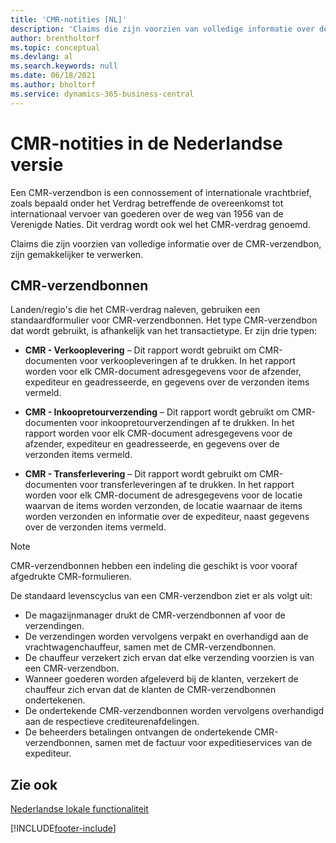 ```yaml
---
title: 'CMR-notities [NL]'
description: 'Claims die zijn voorzien van volledige informatie over de CMR-verzendbon, zijn gemakkelijker te verwerken. Gebruik de Nederlandse functie om de CRM-conventie te volgen met standaard CRM-notities.'
author: brentholtorf
ms.topic: conceptual
ms.devlang: al
ms.search.keywords: null
ms.date: 06/18/2021
ms.author: bholtorf
ms.service: dynamics-365-business-central
---
```

# CMR-notities in de Nederlandse versie
Een CMR-verzendbon is een connossement of internationale vrachtbrief, zoals bepaald onder het Verdrag betreffende de overeenkomst tot internationaal vervoer van goederen over de weg van 1956 van de Verenigde Naties. Dit verdrag wordt ook wel het CMR-verdrag genoemd.  

 Claims die zijn voorzien van volledige informatie over de CMR-verzendbon, zijn gemakkelijker te verwerken.  

## CMR-verzendbonnen  
Landen/regio's die het CMR-verdrag naleven, gebruiken een standaardformulier voor CMR-verzendbonnen. Het type CMR-verzendbon dat wordt gebruikt, is afhankelijk van het transactietype. Er zijn drie typen:  

- **CMR - Verkooplevering** – Dit rapport wordt gebruikt om CMR-documenten voor verkoopleveringen af te drukken. In het rapport worden voor elk CMR-document adresgegevens voor de afzender, expediteur en geadresseerde, en gegevens over de verzonden items vermeld.

- **CMR - Inkoopretourverzending** – Dit rapport wordt gebruikt om CMR-documenten voor inkoopretourverzendingen af te drukken. In het rapport worden voor elk CMR-document adresgegevens voor de afzender, expediteur en geadresseerde, en gegevens over de verzonden items vermeld.       

- **CMR - Transferlevering** – Dit rapport wordt gebruikt om CMR-documenten voor transferleveringen af te drukken. In het rapport worden voor elk CMR-document de adresgegevens voor de locatie waarvan de items worden verzonden, de locatie waarnaar de items worden verzonden en informatie over de expediteur, naast gegevens over de verzonden items vermeld.

> [!NOTE]  
>  CMR-verzendbonnen hebben een indeling die geschikt is voor vooraf afgedrukte CMR-formulieren.  

De standaard levenscyclus van een CMR-verzendbon ziet er als volgt uit:  

- De magazijnmanager drukt de CMR-verzendbonnen af voor de verzendingen.  
- De verzendingen worden vervolgens verpakt en overhandigd aan de vrachtwagenchauffeur, samen met de CMR-verzendbonnen.  
- De chauffeur verzekert zich ervan dat elke verzending voorzien is van een CMR-verzendbon.  
- Wanneer goederen worden afgeleverd bij de klanten, verzekert de chauffeur zich ervan dat de klanten de CMR-verzendbonnen ondertekenen.  
- De ondertekende CMR-verzendbonnen worden vervolgens overhandigd aan de respectieve crediteurenafdelingen.  
- De beheerders betalingen ontvangen de ondertekende CMR-verzendbonnen, samen met de factuur voor expeditieservices van de expediteur.  

## Zie ook  
 [Nederlandse lokale functionaliteit](netherlands-local-functionality.md)


[!INCLUDE[footer-include](../../includes/footer-banner.md)]